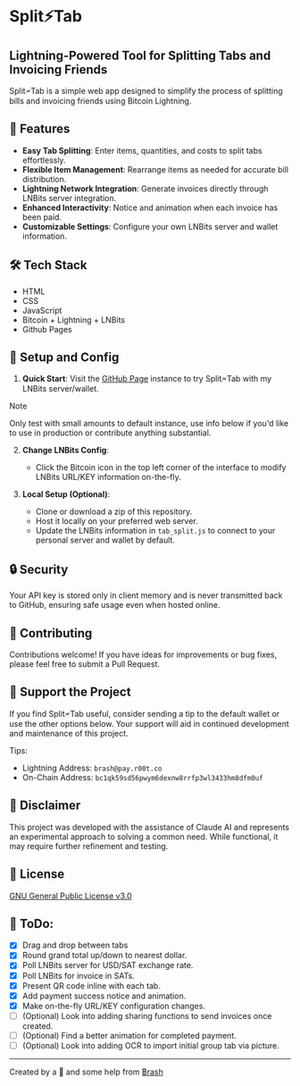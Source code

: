 # Split⚡Tab

## Lightning-Powered Tool for Splitting Tabs and Invoicing Friends

Split🗲Tab is a simple web app designed to simplify the process of splitting bills and invoicing friends using Bitcoin Lightning.

## 🚀 Features

- **Easy Tab Splitting**: Enter items, quantities, and costs to split tabs effortlessly.
- **Flexible Item Management**: Rearrange items as needed for accurate bill distribution.
- **Lightning Network Integration**: Generate invoices directly through LNBits server integration.
- **Enhanced Interactivity**: Notice and animation when each invoice has been paid.
- **Customizable Settings**: Configure your own LNBits server and wallet information.

## 🛠️ Tech Stack

- HTML
- CSS
- JavaScript
- Bitcoin + Lightning + LNBits
- Github Pages

## 🔧 Setup and Config

1. **Quick Start**: Visit the [GitHub Page](https://split.r00t.co) instance to try Split🗲Tab with my LNBits server/wallet. 

>[!NOTE]
>Only test with small amounts to default instance, use info below if you'd like to use in production or contribute anything substantial.

2. **Change LNBits Config**:
   - Click the Bitcoin icon in the top left corner of the interface to modify LNBits URL/KEY information on-the-fly.

3. **Local Setup (Optional)**:
   - Clone or download a zip of this repository.
   - Host it locally on your preferred web server.
   - Update the LNBits information in `tab_split.js` to connect to your personal server and wallet by default.

## 🔒 Security

Your API key is stored only in client memory and is never transmitted back to GitHub, ensuring safe usage even when hosted online.

## 🤝 Contributing

Contributions welcome! If you have ideas for improvements or bug fixes, please feel free to submit a Pull Request.

## 🌟 Support the Project

If you find Split🗲Tab useful, consider sending a tip to the default wallet or use the other options below. Your support will aid in continued development and maintenance of this project.

Tips:
   - Lightning Address: `brash@pay.r00t.co` 
   - On-Chain Address: `bc1qk59sd56pwym6dexnw8rrfp3wl3433hm8dfm0uf` 

## 📝 Disclaimer

This project was developed with the assistance of Claude AI and represents an experimental approach to solving a common need. While functional, it may require further refinement and testing.

## 📄 License

[GNU General Public License v3.0](.githhub/LICENSE)

## 🔨 ToDo: ##
- [x] Drag and drop between tabs
- [x] Round grand total up/down to nearest dollar.
- [x] Poll LNBits server for USD/SAT exchange rate.
- [x] Poll LNBits for invoice in SATs.
- [x] Present QR code inline with each tab.
- [x] Add payment success notice and animation.
- [x] Make on-the-fly URL/KEY configuration changes.
- [ ] \(Optional) Look into adding sharing functions to send invoices once created.
- [ ] \(Optional) Find a better animation for completed payment.
- [ ] \(Optional) Look into adding OCR to import initial group tab via picture.

---

Created by a 🤖 and some help from [฿rash](https://github.com/BrashRatel) 
